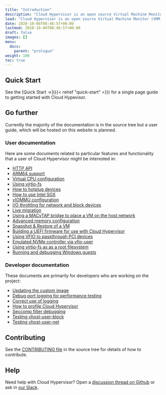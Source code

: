 ```yaml
---
title: "Introduction"
description: "Cloud Hypervisor is an open source Virtual Machine Monitor (VMM) implemented in Rust that focuses on running modern, cloud workloads, with minimal hardware emulation."
lead: "Cloud Hypervisor is an open source Virtual Machine Monitor (VMM) implemented in Rust that focuses on running modern, cloud workloads, with minimal hardware emulation."
date: 2020-10-06T08:48:57+00:00
lastmod: 2020-10-06T08:48:57+00:00
draft: false
images: []
menu:
  docs:
    parent: "prologue"
weight: 100
toc: true
---
```


## Quick Start

See the [Quick Start →]({{< relref "quick-start" >}}) for a single page guide to getting started with Cloud Hypevisor.

## Go further

Currently the majority of the documentation is in the source tree but a user guide, which will be hosted on this website is planned.

### User documentation

Here are some documents related to particular features and functionality that a user of Cloud Hypervisor might be interested in:

* [HTTP API](https://github.com/cloud-hypervisor/cloud-hypervisor/blob/main/docs/api.md)
* [ARM64 support](https://github.com/cloud-hypervisor/cloud-hypervisor/blob/main/docs/arm64.md)
* [Virtual CPU configuration](https://github.com/cloud-hypervisor/cloud-hypervisor/blob/main/docs/cpu.md)
* [Using virtio-fs](https://github.com/cloud-hypervisor/cloud-hypervisor/blob/main/docs/fs.md)
* [How to hotplug devices](https://github.com/cloud-hypervisor/cloud-hypervisor/blob/main/docs/hotplug.md)
* [How to use Intel SGX](https://github.com/cloud-hypervisor/cloud-hypervisor/blob/main/docs/intel_sgx.md)
* [vIOMMU configuration](https://github.com/cloud-hypervisor/cloud-hypervisor/blob/main/docs/iommu.md)
* [I/O throttling for network and block devices](https://github.com/cloud-hypervisor/cloud-hypervisor/blob/main/docs/io_throttling.md)
* [Live migration](https://github.com/cloud-hypervisor/cloud-hypervisor/blob/main/docs/live_migration.md)
* [Using a MACvTAP bridge to place a VM on the host network](https://github.com/cloud-hypervisor/cloud-hypervisor/blob/main/docs/macvtap-bridge.md)
* [Advanced memory configuration](https://github.com/cloud-hypervisor/cloud-hypervisor/blob/main/docs/memory.md)
* [Snapshot & Restore of a VM](https://github.com/cloud-hypervisor/cloud-hypervisor/blob/main/docs/snapshot_restore.md)
* [Building a UEFI firmware for use with Cloud Hypervisor](https://github.com/cloud-hypervisor/cloud-hypervisor/blob/main/docs/uefi.md)
* [Using VFIO to passthrough PCI devices](https://github.com/cloud-hypervisor/cloud-hypervisor/blob/main/docs/vfio.md)
* [Emulated NVMe controller via vfio-user](https://github.com/cloud-hypervisor/cloud-hypervisor/blob/main/docs/vfio-user.md)
* [Using virtio-fs as as a root filesystem](https://github.com/cloud-hypervisor/cloud-hypervisor/blob/main/docs/virtiofs-root.md)
* [Running and debugging Windows guests](https://github.com/cloud-hypervisor/cloud-hypervisor/blob/main/docs/windows.md)
### Developer documentation

These documents are primarily for developers who are working on the project:

* [Updating the custom image](https://github.com/cloud-hypervisor/cloud-hypervisor/blob/main/docs/custom-image.md)
* [Debug port logging for performance testing](https://github.com/cloud-hypervisor/cloud-hypervisor/blob/main/docs/debug-port.md)
* [Correct use of logging](https://github.com/cloud-hypervisor/cloud-hypervisor/blob/main/docs/logging.md)
* [How to profile Cloud Hypervisor](https://github.com/cloud-hypervisor/cloud-hypervisor/blob/main/docs/profiling.md)
* [Seccomp filter debugging](https://github.com/cloud-hypervisor/cloud-hypervisor/blob/main/docs/seccomp.md)
* [Testing vhost-user-block](https://github.com/cloud-hypervisor/cloud-hypervisor/blob/main/docs/vhost-user-blk-testing.md)
* [Testing vhost-user-net](https://github.com/cloud-hypervisor/cloud-hypervisor/blob/main/docs/vhost-user-net-testing.md)
  

## Contributing

See the [CONTRIBUTING file](https://github.com/cloud-hypervisor/cloud-hypervisor/blob/main/CONTRIBUTING.md) in the source tree for details of how to contribute.
## Help

Need help with Cloud Hypervisor? Open a [discussion thread on Github](https://github.com/cloud-hypervisor/cloud-hypervisor/discussions) or ask in [our Slack](https://join.slack.com/t/cloud-hypervisor/shared_invite/enQtNjY3MTE3MDkwNDQ4LWQ1MTA1ZDVmODkwMWQ1MTRhYzk4ZGNlN2UwNTI3ZmFlODU0OTcwOWZjMTkwZDExYWE3YjFmNzgzY2FmNDAyMjI).
